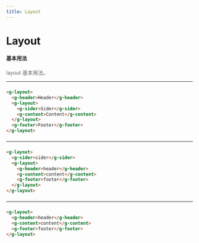 ```yaml
---
title: Layout
---
```


# Layout
#### 基本用法
<p style="font-size: 14px; color: #666">layout 基本用法。</p>
<hr style="margin-bottom: 1.5em;">
<layout-demo/>

``` html
<g-layout>
  <g-header>Header</g-header>
  <g-layout>
    <g-sider>Sider</g-sider>
    <g-content>Content</g-content>
  </g-layout>
  <g-footer>Footer</g-footer>
</g-layout>
```
<hr style="margin: 1.5em 0;">
<layout-demo2/>

``` html
<g-layout>
  <g-sider>sider</g-sider>
  <g-layout>
    <g-header>header</g-header>
    <g-content>content</g-content>
    <g-footer>footer</g-footer>
  </g-layout>
</g-layout>
```
<hr style="margin: 1.5em 0;">
<layout-demo3/>

``` html
<g-layout>
  <g-header>header</g-header>
  <g-content>content</g-content>
  <g-footer>footer</g-footer>
</g-layout>
```